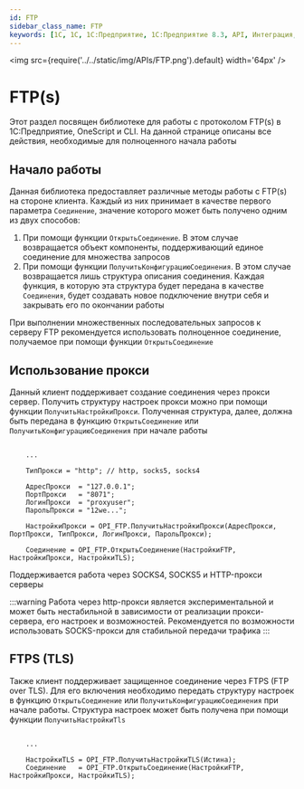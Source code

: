 ```yaml
---
id: FTP
sidebar_class_name: FTP
keywords: [1C, 1С, 1С:Предприятие, 1С:Предприятие 8.3, API, Интеграция, Сервисы, Обмен, OneScript, CLI, FTP, FTPS]
---
```


<img src={require('../../static/img/APIs/FTP.png').default} width='64px' />

# FTP(s)

Этот раздел посвящен библиотеке для работы с протоколом FTP(s) в 1С:Предприятие, OneScript и CLI. На данной странице описаны все действия, необходимые для полноценного начала работы

## Начало работы

Данная библиотека предоставляет различные методы работы с FTP(s) на стороне клиента. Каждый из них принимает в качестве первого параметра `Соединение`, значение которого может быть получено одним из двух способов:

1. При помощи функции `ОткрытьСоединение`. В этом случае возвращается объект компоненты, поддерживающий единое соединение для множества запросов
2. При помощи функции `ПолучитьКонфигурациюСоединения`. В этом случае возвращается лишь структура описания соединения. Каждая функция, в которую эта структура будет передана в качестве `Соединения`, будет создавать новое подключение внутри себя и закрывать его по окончании работы

При выполнении множественных последовательных запросов к серверу FTP рекомендуется использовать полноценное соединение, получаемое при помощи функции `ОткрытьСоединение`

## Использование прокси

Данный клиент поддерживает создание соединения через прокси сервер. Получить структуру настроек прокси можно при помощи функции `ПолучитьНастройкиПрокси`. Полученная структура, далее, должна быть передана в функцию `ОткрытьСоединение` или `ПолучитьКонфигурациюСоединения` при начале работы

```bsl

    ...

    ТипПрокси = "http"; // http, socks5, socks4

    АдресПрокси  = "127.0.0.1";
    ПортПрокси   = "8071";
    ЛогинПрокси  = "proxyuser";
    ПарольПрокси = "12we...";

    НастройкиПрокси = OPI_FTP.ПолучитьНастройкиПрокси(АдресПрокси, ПортПрокси, ТипПрокси, ЛогинПрокси, ПарольПрокси);

    Соединение = OPI_FTP.ОткрытьСоединение(НастройкиFTP, НастройкиПрокси, НастройкиTLS);

```

Поддерживается работа через SOCKS4, SOCKS5 и HTTP-прокси серверы

:::warning
Работа через http-прокси является экспериментальной и может быть нестабильной в зависимости от реализации прокси-сервера, его настроек и возможностей. Рекомендуется по возможности использовать SOCKS-прокси для стабильной передачи трафика
:::

## FTPS (TLS)

Также клиент поддерживает защищенное соединение через  FTPS (FTP over TLS). Для его включения необходимо передать структуру настроек в функцию `ОткрытьСоединение` или `ПолучитьКонфигурациюСоединения` при начале работы. Структура настроек может быть получена при помощи функции `ПолучитьНастройкиTls`

```bsl

    ...

    НастройкиTLS = OPI_FTP.ПолучитьНастройкиTLS(Истина);
    Соединение   = OPI_FTP.ОткрытьСоединение(НастройкиFTP, НастройкиПрокси, НастройкиTLS);

```
